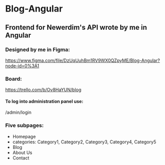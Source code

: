 # Blog-Angular
## Frontend for Newerdim's API wrote by me in Angular

### Designed by me in Figma:
https://www.figma.com/file/DzUqUuhBm1RV9WX0QZpyME/Blog-Angular?node-id=0%3A1

### Board:
https://trello.com/b/Ov8HaYUN/blog

#### To log into administration panel use:
/admin/login

### Five subpages:
- Homepage
- categories: Category1, Category2, Category3, Category4, Category5
- Blog
- About Us
- Contact
